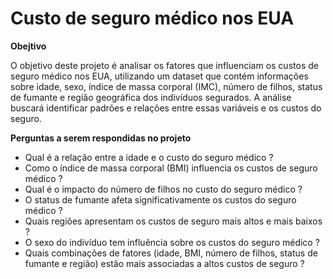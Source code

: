 # Custo de seguro médico nos EUA

**Obejtivo**

O objetivo deste projeto é analisar os fatores que influenciam os custos de seguro médico nos EUA, utilizando um dataset que contém informações sobre idade, sexo, índice de massa corporal (IMC), número de filhos, status de fumante e região geográfica dos indivíduos segurados. A análise buscará identificar padrões e relações entre essas variáveis e os custos do seguro.

**Perguntas a serem respondidas no projeto**
- Qual é a relação entre a idade e o custo do seguro médico ?
- Como o índice de massa corporal (BMI) influencia os custos de seguro médico ?
- Qual é o impacto do número de filhos no custo do seguro médico ?
- O status de fumante afeta significativamente os custos do seguro médico ?
- Quais regiões apresentam os custos de seguro mais altos e mais baixos ?
- O sexo do indivíduo tem influência sobre os custos do seguro médico ?
- Quais combinações de fatores (idade, BMI, número de filhos, status de fumante e região) estão mais associadas a altos 
custos de seguro ?
